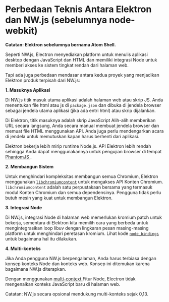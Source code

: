 # Perbedaan Teknis Antara Elektron dan NW.js (sebelumnya node-webkit)

**Catatan: Elektron sebelumnya bernama Atom Shell.**

Seperti NW.js, Electron menyediakan platform untuk menulis aplikasi desktop dengan JavaScript dan HTML dan memiliki integrasi Node untuk memberi akses ke sistem tingkat rendah dari halaman web.

Tapi ada juga perbedaan mendasar antara kedua proyek yang menjadikan Elektron produk terpisah dari NW.js:

**1. Masuknya Aplikasi**

Di NW.js titik masuk utama aplikasi adalah halaman web atau skrip JS. Anda menentukan file html atau js di ` package.json ` dan dibuka di jendela browser sebagai jendela utama aplikasi (jika ada entri html) atau skrip dijalankan.

Di Elektron, titik masuknya adalah skrip JavaScript Alih-alih memberikan URL secara langsung, Anda secara manual membuat jendela browser dan memuat file HTML menggunakan API. Anda juga perlu mendengarkan acara di jendela untuk memutuskan kapan harus berhenti dari aplikasi.

Elektron bekerja lebih mirip runtime Node.js. API Elektron lebih rendah sehingga Anda dapat menggunakannya untuk pengujian browser di tempat [ PhantomJS ](http://phantomjs.org/).

**2. Membangun Sistem**

Untuk menghindari kompleksitas membangun semua Chromium, Elektron menggunakan [` libchromiumcontent `](https://github.com/electron/libchromiumcontent) untuk mengakses API Konten Chromium. ` libchromiumcontent ` adalah satu perpustakaan bersama yang termasuk modul Konten Chromium dan semua dependensinya. Pengguna tidak perlu butuh mesin yang kuat untuk membangun Elektron.

**3. Integrasi Node**

Di NW.js, integrasi Node di halaman web memerlukan kromium patch untuk bekerja, sementara di Elektron kita memilih cara yang berbeda untuk mengintegrasikan loop libuv dengan lingkaran pesan masing-masing platform untuk menghindari peretasan kromium. Lihat kode [` node_bindings `](https://github.com/electron/electron/tree/master/atom/common) untuk bagaimana hal itu dilakukan.

**4. Multi-konteks**

Jika Anda pengguna NW.js berpengalaman, Anda harus terbiasa dengan konsep konteks Node dan konteks web. Konsep ini ditemukan karena bagaimana NW.js diterapkan.

Dengan menggunakan [ multi-context ](https://github.com/nodejs/node-v0.x-archive/commit/756b622) Fitur Node, Electron tidak mengenalkan konteks JavaScript baru di halaman web.

Catatan: NW.js secara opsional mendukung multi-konteks sejak 0,13.